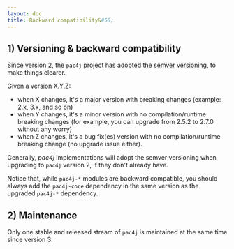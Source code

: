 ```yaml
---
layout: doc
title: Backward compatibility&#58;
---
```


## 1) Versioning & backward compatibility

Since version 2, the `pac4j` project has adopted the [semver](http://semver.org/) versioning, to make things clearer.

Given a version X.Y.Z:

- when X changes, it's a major version with breaking changes (example: 2.x, 3.x, and so on)
- when Y changes, it's a minor version with no compilation/runtime breaking changes (for example, you can upgrade from 2.5.2 to 2.7.0 without any worry)
- when Z changes, it's a bug fix(es) version with no compilation/runtime breaking change (no upgrade issue either).

Generally, *pac4j* implementations will adopt the semver versioning when upgrading to `pac4j` version 2, if they don't already have.

<div class="warning"><i class="fa fa-exclamation-triangle fa-2x" aria-hidden="true"></i> Notice that, while <code>pac4j-*</code> modules are backward compatible, you should always add the <code>pac4j-core</code> dependency in the same version as the upgraded <code>pac4j-*</code> dependency.</div>


## 2) Maintenance

Only one stable and released stream of `pac4j` is maintained at the same time since version 3.
